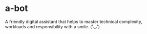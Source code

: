 # a-bot
A friendly digital assistant that helps to master technical complexity, workloads and responsibility with a smile. (˚◡˚)
